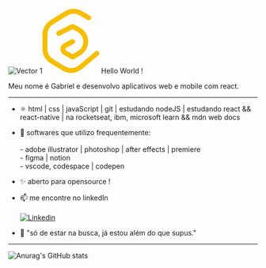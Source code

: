 ![Vector 1](https://github.com/bielaugustos/bielaugustos/assets/132632103/4da305d7-86cd-4879-96b6-5d4a191431af)<svg width="115" height="131" viewBox="0 0 115 131" fill="none" xmlns="http://www.w3.org/2000/svg">
<path d="M93.5 18.5C86.5504 14.2179 80.3972 10.8176 75.366 8.21839C66.4812 3.62838 56.0004 4.58006 47.4861 9.82549L19.2643 27.2121C10.3992 32.6737 5 42.3415 5 52.754V80.9882C5 91.5402 10.5436 101.316 19.5989 106.733L43.3109 120.918C53.9022 127.254 67.3432 126.192 76.8086 118.272L110 90.5M61 66.5L45.5434 74.7803C40.043 77.7269 39.8836 85.5564 45.2597 88.7244L60.1518 97.5001C60.6732 97.8074 61.322 97.7994 61.8357 97.4796L74.6761 89.4846C82.6517 84.5187 87.5 75.7887 87.5 66.3935V66.3935C87.5 56.3094 81.9213 47.0527 73.005 42.3422L61.658 36.3476C61.245 36.1294 60.7521 36.1239 60.3344 36.3328L33 50" stroke="#F6BE00" stroke-width="10" stroke-linecap="round" stroke-linejoin="round"/>
</svg> Hello World !


Meu nome é Gabriel e desenvolvo aplicativos web e mobile com react.<br>


* * *
  
- ⚛️ html | css | javaScript | git | estudando nodeJS | estudando react && react-native | na rocketseat, ibm, microsoft learn && mdn web docs
- 🎯 softwares que utilizo frequentemente: <br><br> - adobe illustrator | photoshop | after effects | premiere <br> - figma | notion <br> - vscode, codespace | codepen <br>
- ✨ aberto para opensource !
- 📫 me encontre no linkedIn <br><br>
[![Linkedin](https://img.shields.io/badge/linkedin-%230077B5.svg?style=for-the-badge&logo=linkedin&logoColor=white)](https://www.linkedin.com/in/gabrielsavaccini/)


- 🚀 "só de estar na busca, já estou além do que supus."

* * *

![Anurag's GitHub stats](https://github-readme-stats.vercel.app/api?username=bielaugustos&show_icons=true&bg_color=00000000)
